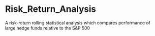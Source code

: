 # Risk_Return_Analysis
A risk-return rolling statistical analysis which compares performance of large hedge funds relative to the S&amp;P 500
